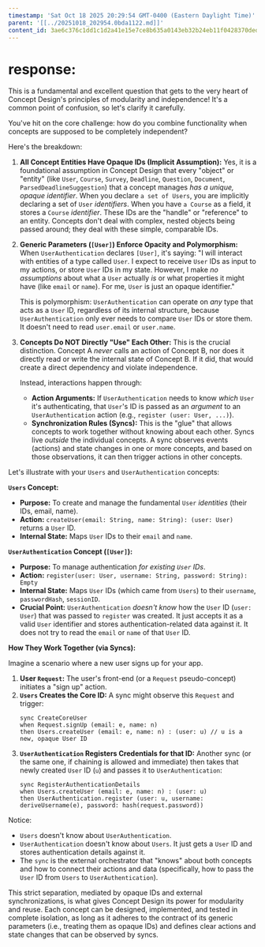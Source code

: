 ```yaml
---
timestamp: 'Sat Oct 18 2025 20:29:54 GMT-0400 (Eastern Daylight Time)'
parent: '[[../20251018_202954.0bda1122.md]]'
content_id: 3ae6c376c1dd1c1d2a41e15e7ce8b635a0143eb32b24eb11f0428370ded967ea
---
```


# response:

This is a fundamental and excellent question that gets to the very heart of Concept Design's principles of modularity and independence! It's a common point of confusion, so let's clarify it carefully.

You've hit on the core challenge: how do you combine functionality when concepts are supposed to be completely independent?

Here's the breakdown:

1. **All Concept Entities Have Opaque IDs (Implicit Assumption):**
   Yes, it is a foundational assumption in Concept Design that every "object" or "entity" (like `User`, `Course`, `Survey`, `Deadline`, `Question`, `Document`, `ParsedDeadlineSuggestion`) that a concept manages *has a unique, opaque identifier*. When you declare `a set of Users`, you are implicitly declaring a set of `User` *identifiers*. When you have `a Course` as a field, it stores a `Course` *identifier*.
   These IDs are the "handle" or "reference" to an entity. Concepts don't deal with complex, nested objects being passed around; they deal with these simple, comparable IDs.

2. **Generic Parameters (`[User]`) Enforce Opacity and Polymorphism:**
   When `UserAuthentication` declares `[User]`, it's saying: "I will interact with entities of a type called `User`. I expect to receive `User` IDs as input to my actions, or store `User` IDs in my state. However, I make *no assumptions* about what a `User` actually *is* or what properties it might have (like `email` or `name`). For me, `User` is just an opaque identifier."

   This is polymorphism: `UserAuthentication` can operate on *any* type that acts as a `User` ID, regardless of its internal structure, because `UserAuthentication` only ever needs to compare `User` IDs or store them. It doesn't need to read `user.email` or `user.name`.

3. **Concepts Do NOT Directly "Use" Each Other:**
   This is the crucial distinction. Concept A *never* calls an action of Concept B, nor does it directly read or write the internal state of Concept B. If it did, that would create a direct dependency and violate independence.

   Instead, interactions happen through:

   * **Action Arguments:** If `UserAuthentication` needs to know *which* `User` it's authenticating, that `User`'s ID is passed as an *argument* to an `UserAuthentication` action (e.g., `register (user: User, ...)`).
   * **Synchronization Rules (Syncs):** This is the "glue" that allows concepts to work together without knowing about each other. Syncs live *outside* the individual concepts. A sync observes events (actions) and state changes in one or more concepts, and based on those observations, it can then trigger actions in other concepts.

Let's illustrate with your `Users` and `UserAuthentication` concepts:

**`Users` Concept:**

* **Purpose:** To create and manage the fundamental `User` *identities* (their IDs, email, name).
* **Action:** `createUser(email: String, name: String): (user: User)` returns a `User` ID.
* **Internal State:** Maps `User` IDs to their `email` and `name`.

**`UserAuthentication` Concept (`[User]`):**

* **Purpose:** To manage authentication *for existing `User` IDs*.
* **Action:** `register(user: User, username: String, password: String): Empty`
* **Internal State:** Maps `User` IDs (which came from `Users`) to their `username`, `passwordHash`, `sessionID`.
* **Crucial Point:** `UserAuthentication` *doesn't know* how the `User` ID (`user: User`) that was passed to `register` was created. It just accepts it as a valid `User` identifier and stores authentication-related data against it. It does not try to read the `email` or `name` of that `User` ID.

**How They Work Together (via Syncs):**

Imagine a scenario where a new user signs up for your app.

1. **User `Request`:** The user's front-end (or a `Request` pseudo-concept) initiates a "sign up" action.
2. **`Users` Creates the Core ID:** A sync might observe this `Request` and trigger:
   ```
   sync CreateCoreUser
   when Request.signUp (email: e, name: n)
   then Users.createUser (email: e, name: n) : (user: u) // u is a new, opaque User ID
   ```
3. **`UserAuthentication` Registers Credentials for that ID:** Another sync (or the same one, if chaining is allowed and immediate) then takes that newly created `User` ID (`u`) and passes it to `UserAuthentication`:
   ```
   sync RegisterAuthenticationDetails
   when Users.createUser (email: e, name: n) : (user: u)
   then UserAuthentication.register (user: u, username: deriveUsername(e), password: hash(request.password))
   ```

Notice:

* `Users` doesn't know about `UserAuthentication`.
* `UserAuthentication` doesn't know about `Users`. It just gets a `User` ID and stores authentication details against it.
* The `sync` is the external orchestrator that "knows" about both concepts and how to connect their actions and data (specifically, how to pass the `User` ID from `Users` to `UserAuthentication`).

This strict separation, mediated by opaque IDs and external synchronizations, is what gives Concept Design its power for modularity and reuse. Each concept can be designed, implemented, and tested in complete isolation, as long as it adheres to the contract of its generic parameters (i.e., treating them as opaque IDs) and defines clear actions and state changes that can be observed by syncs.
